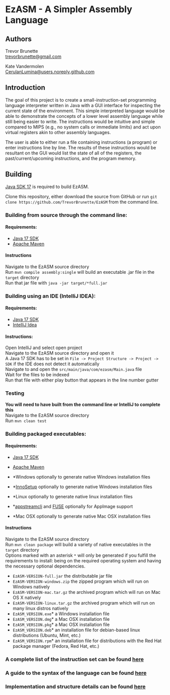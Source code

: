 # EzASM - A Simpler Assembly Language

## Authors
Trevor Brunette\
trevorbrunette@gmail.com

Kate Vandermolen\
CerulanLumina@users.noreply.github.com

## Introduction

The goal of this project is to create a small-instruction-set programming language interpreter written in Java with a GUI interface for inspecting the current state of the environment. This simple interpreted language would be able to demonstrate the concepts of a lower level assembly language while still being easier to write. The instructions would be intuitive and simple compared to MIPS (e.g., no system calls or immediate limits) and act upon virtual registers akin to other assembly languages.

The user is able to either run a file containing instructions (a program) or enter instructions line by line. The results of these instructions would be resultant on the GUI would list the state of all of the registers, the past/current/upcoming instructions, and the program memory.


## Building

[Java SDK 17](https://www.oracle.com/java/technologies/javase/jdk17-archive-downloads.html) is required to build EzASM.

Clone this repository, either download the source from GitHub or run `git clone https://github.com/TrevorBrunette/EzASM` from the command line.

### Building from source through the command line:

#### Requirements:

- [Java 17 SDK](https://www.oracle.com/java/technologies/javase/jdk17-archive-downloads.html)
- [Apache Maven](https://maven.apache.org/index.html)

#### Instructions

Navigate to the EzASM source directory \
Run `mvn compile assembly:single` will build an executable .jar file in the `target` directory \
Run that jar file with `java -jar target/*full.jar`

### Building using an IDE (IntelliJ IDEA):

#### Requirements:

- [Java 17 SDK](https://www.oracle.com/java/technologies/javase/jdk17-archive-downloads.html)
- [IntelliJ Idea](https://www.jetbrains.com/idea/)

#### Instructions:

Open IntelliJ and select open project \
Navigate to the EzASM source directory and open it \
A Java 17 SDK has to be set in `File -> Project Structure -> Project -> SDK` if the IDE does not detect it automatically \
Navigate to and open the `src/main/java/com/ezasm/Main.java` file \
Wait for the files to be indexed \
Run that file with either play button that appears in the line number gutter

### Testing

**You will need to have built from the command line or IntelliJ to complete this** \
Navigate to the EzASM source directory \
Run `mvn clean test`

### Building packaged executables:

#### Requirements:

- [Java 17 SDK](https://www.oracle.com/java/technologies/javase/jdk17-archive-downloads.html)
- [Apache Maven](https://maven.apache.org/index.html)

- *Windows optionally to generate native Windows installation files
- *[InnoSetup](https://github.com/fvarrui/JavaPackager/blob/master/docs/windows-tools-guide.md) optionally to generate native Windows installation files
- *Linux optionally to generate native linux installation files
- *[appstreamcli](https://man.archlinux.org/man/appstreamcli.1.en) and [FUSE](https://wiki.archlinux.org/title/FUSE) optionally for AppImage support
- *Mac OSX optionally to generate native Mac OSX installation files

#### Instructions

Navigate to the EzASM source directory \
Run `mvn clean package` will build a variety of native executables in the `target` directory \
Options marked with an asterisk `*` will only be generated if you fulfill the requirements to install:
being on the required operating system and having the necessary optional dependencies.
- `EzASM-VERSION-full.jar` the distributable jar file
- `EzASM-VERSION-windows.zip` the zipped program which will run on Windows natively
- `EzASM-VERSION-mac.tar.gz` the archived program which will run on Mac OS X natively
- `EzASM-VERSION-linux.tar.gz` the archived program which will run on many linux distros natively
- `EzASM_VERSION.exe`* a Windows installation file
- `EzASM_VERSION.dmg`* a Mac OSX installation file
- `EzASM_VERSION.pkg`* a Mac OSX installation file
- `EzASM_VERSION.deb`* an installation file for debian-based linux distributions (Ubuntu, Mint, etc.)
- `EzASM_VERSION.rpm`* an installation file for distributions with the Red Hat package manager (Fedora, Red Hat, etc.)


### A complete list of the instruction set can be found [here](https://github.com/TrevorBrunette/EzASM/wiki/Instruction-Set)
### A guide to the syntax of the language can be found [here](https://github.com/TrevorBrunette/EzASM/wiki/Syntax)
### Implementation and structure details can be found [here](https://github.com/TrevorBrunette/EzASM/wiki/Structure)

